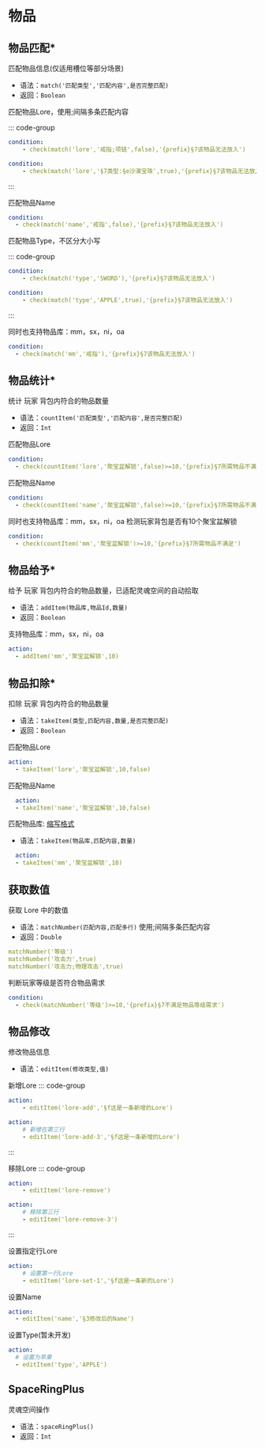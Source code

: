 # 物品


## 物品匹配*
匹配物品信息(仅适用槽位等部分场景)

* 语法：`match('匹配类型','匹配内容',是否完整匹配)` 
* 返回：`Boolean`

匹配物品Lore，使用;间隔多条匹配内容

::: code-group
```yaml [模糊匹配]
condition:
    - check(match('lore','戒指;项链',false),'{prefix}§7该物品无法放入')
```

```yaml [完整匹配]
condition:
    - check(match('lore','§7类型:§e沙漠宝珠',true),'{prefix}§7该物品无法放入')
```
:::


匹配物品Name
```yaml
condition:
  - check(match('name','戒指',false),'{prefix}§7该物品无法放入')
```

匹配物品Type，不区分大小写

::: code-group
```yaml [模糊判断类型是否为剑]
condition:
    - check(match('type','SWORD'),'{prefix}§7该物品无法放入')
```

```yaml [完整判断类型是否苹果]
condition:
    - check(match('type','APPLE',true),'{prefix}§7该物品无法放入')
```
:::


同时也支持物品库：mm，sx，ni，oa

```yaml
condition:
  - check(match('mm','戒指'),'{prefix}§7该物品无法放入')
```



## 物品统计*
统计 玩家 背包内符合的物品数量

* 语法：`countItem('匹配类型','匹配内容',是否完整匹配)`
* 返回：`Int`

匹配物品Lore
```yaml
condition:
  - check(countItem('lore','聚宝盆解锁',false)>=10,'{prefix}§7所需物品不满足')
```


匹配物品Name
```yaml
condition:
  - check(countItem('name','聚宝盆解锁',false)>=10,'{prefix}§7所需物品不满足')
```

同时也支持物品库：mm，sx，ni，oa
检测玩家背包是否有10个聚宝盆解锁
```yaml
condition:
  - check(countItem('mm','聚宝盆解锁')>=10,'{prefix}§7所需物品不满足')
```


## 物品给予*
给予 玩家 背包内符合的物品数量，已适配灵魂空间的自动拾取

* 语法：`addItem(物品库,物品Id,数量)`
* 返回：`Boolean`

支持物品库：mm，sx，ni，oa
```yaml
action:
  - addItem('mm','聚宝盆解锁',10)
```

## 物品扣除*
扣除 玩家 背包内符合的物品数量

* 语法：`takeItem(类型,匹配内容,数量,是否完整匹配)`
* 返回：`Boolean`

匹配物品Lore

```yaml
action:
  - takeItem('lore','聚宝盆解锁',10,false)
```

匹配物品Name
```yaml
  action:
  - takeItem('name','聚宝盆解锁',10,false)
```

匹配物品库: <a href="/wiki/YeeCore/物品库" target="_blank">缩写格式</a>

* 语法：`takeItem(物品库,匹配内容,数量)`
```yaml
  action:
  - takeItem('mm','聚宝盆解锁',10)
```

## 获取数值
获取 Lore 中的数值

* 语法：`matchNumber(匹配内容,匹配多行)` 使用;间隔多条匹配内容
* 返回：`Double`

```yaml
matchNumber('等级')
matchNumber('攻击力',true)
matchNumber('攻击力;物理攻击',true)
```

判断玩家等级是否符合物品需求
```yaml
condition:
  - check(matchNumber('等级')>=10,'{prefix}§7不满足物品等级需求')
```

## 物品修改
修改物品信息

* 语法：`editItem(修改类型,值)`

新增Lore
::: code-group
```yaml [新增至在最后一行]
action:
    - editItem('lore-add','§f这是一条新增的Lore')
```

```yaml [新增至指定行]
action:
    # 新增在第三行
    - editItem('lore-add-3','§f这是一条新增的Lore')
```
:::


移除Lore
::: code-group
```yaml [移除最后一行]
action:
    - editItem('lore-remove')
```

```yaml [移除指定行]
action:
    # 移除第三行
    - editItem('lore-remove-3')
```
:::



设置指定行Lore

```yaml
action:
    # 设置第一行Lore
    - editItem('lore-set-1','§f这是一条新的Lore')
```


设置Name
```yaml
action:
  - editItem('name','§3修改后的Name')
```

设置Type(暂未开发)
```yaml
action:
  # 设置为苹果
  - editItem('type','APPLE')
```


## SpaceRingPlus
灵魂空间操作

* 语法：`spaceRingPlus()`
* 返回：`Int`



